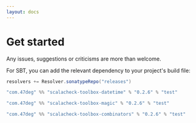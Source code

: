 ```yaml
---
layout: docs
---
```


# Get started

Any issues, suggestions or criticisms are more than welcome.

For SBT, you can add the relevant dependency to your project's build file:

[comment]: # (Start Replace)
```scala
resolvers += Resolver.sonatypeRepo("releases")

"com.47deg" %% "scalacheck-toolbox-datetime" % "0.2.6" % "test"

"com.47deg" %% "scalacheck-toolbox-magic" % "0.2.6" % "test"

"com.47deg" %% "scalacheck-toolbox-combinators" % "0.2.6" % "test"
```

[comment]: # (End Replace)